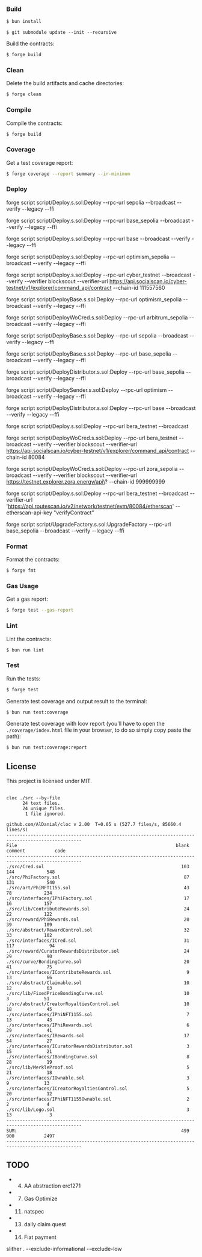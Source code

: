 ### Build

```sh
$ bun install
```

```
$ git submodule update --init --recursive
```

Build the contracts:

```sh
$ forge build
```

### Clean

Delete the build artifacts and cache directories:

```sh
$ forge clean
```

### Compile

Compile the contracts:

```sh
$ forge build
```

### Coverage

Get a test coverage report:

```sh
$ forge coverage --report summary --ir-minimum
```

### Deploy

forge script script/Deploy.s.sol:Deploy --rpc-url sepolia --broadcast --verify --legacy --ffi

forge script script/Deploy.s.sol:Deploy --rpc-url base_sepolia --broadcast --verify --legacy --ffi

forge script script/Deploy.s.sol:Deploy --rpc-url base --broadcast --verify --legacy --ffi

forge script script/Deploy.s.sol:Deploy --rpc-url optimism_sepolia --broadcast --verify --legacy --ffi

forge script script/Deploy.s.sol:Deploy --rpc-url cyber_testnet --broadcast --verify --verifier blockscout
--verifier-url https://api.socialscan.io/cyber-testnet/v1/explorer/command_api/contract --chain-id 111557560

forge script script/DeployBase.s.sol:Deploy --rpc-url optimism_sepolia --broadcast --verify --legacy --ffi

forge script script/DeployWoCred.s.sol:Deploy --rpc-url arbitrum_sepolia --broadcast --verify --legacy --ffi

forge script script/DeployBase.s.sol:Deploy --rpc-url sepolia --broadcast --verify --legacy --ffi

forge script script/DeployBase.s.sol:Deploy --rpc-url base_sepolia --broadcast --verify --legacy --ffi

forge script script/DeployDistributor.s.sol:Deploy --rpc-url base_sepolia --broadcast --verify --legacy --ffi

forge script script/DeploySender.s.sol:Deploy --rpc-url optimism --broadcast --verify --legacy --ffi

forge script script/DeployDistributor.s.sol:Deploy --rpc-url base --broadcast --verify --legacy --ffi

forge script script/Deploy.s.sol:Deploy --rpc-url bera_testnet --broadcast

forge script script/DeployWoCred.s.sol:Deploy --rpc-url bera_testnet --broadcast --verify --verifier blockscout
--verifier-url https://api.socialscan.io/cyber-testnet/v1/explorer/command_api/contract --chain-id 80084

forge script script/DeployWoCred.s.sol:Deploy --rpc-url zora_sepolia --broadcast --verify --verifier blockscout
--verifier-url https://testnet.explorer.zora.energy/api\? --chain-id 999999999

forge script script/Deploy.s.sol:Deploy --rpc-url bera_testnet --broadcast --verifier-url
'https://api.routescan.io/v2/network/testnet/evm/80084/etherscan' --etherscan-api-key "verifyContract"

forge script script/UpgradeFactory.s.sol:UpgradeFactory --rpc-url base_sepolia --broadcast --verify --legacy --ffi

### Format

Format the contracts:

```sh
$ forge fmt
```

### Gas Usage

Get a gas report:

```sh
$ forge test --gas-report
```

### Lint

Lint the contracts:

```sh
$ bun run lint
```

### Test

Run the tests:

```sh
$ forge test
```

Generate test coverage and output result to the terminal:

```sh
$ bun run test:coverage
```

Generate test coverage with lcov report (you'll have to open the `./coverage/index.html` file in your browser, to do so
simply copy paste the path):

```sh
$ bun run test:coverage:report
```

## License

This project is licensed under MIT.

##

```
cloc ./src --by-file
      24 text files.
      24 unique files.
       1 file ignored.

github.com/AlDanial/cloc v 2.00  T=0.05 s (527.7 files/s, 85660.4 lines/s)
--------------------------------------------------------------------------------------------------
File                                                           blank        comment           code
--------------------------------------------------------------------------------------------------
./src/Cred.sol                                                   103            144            548
./src/PhiFactory.sol                                              87            131            540
./src/art/PhiNFT1155.sol                                          43             78            234
./src/interfaces/IPhiFactory.sol                                  17             16            157
./src/lib/ContributeRewards.sol                                   24             22            122
./src/reward/PhiRewards.sol                                       20             39            109
./src/abstract/RewardControl.sol                                  32             33            102
./src/interfaces/ICred.sol                                        31            117             94
./src/reward/CuratorRewardsDistributor.sol                        24             29             90
./src/curve/BondingCurve.sol                                      20             41             75
./src/interfaces/IContributeRewards.sol                            9             13             66
./src/abstract/Claimable.sol                                      10             12             63
./src/lib/FixedPriceBondingCurve.sol                              10              3             51
./src/abstract/CreatorRoyaltiesControl.sol                        10             18             45
./src/interfaces/IPhiNFT1155.sol                                   7             13             43
./src/interfaces/IPhiRewards.sol                                   6             29             41
./src/interfaces/IRewards.sol                                     17             54             27
./src/interfaces/ICuratorRewardsDistributor.sol                    3             15             21
./src/interfaces/IBondingCurve.sol                                 8             28             19
./src/lib/MerkleProof.sol                                          5             21             18
./src/interfaces/IOwnable.sol                                      3              9             13
./src/interfaces/ICreatorRoyaltiesControl.sol                      5             20             12
./src/interfaces/IPhiNFT1155Ownable.sol                            2              2              4
./src/lib/Logo.sol                                                 3             13              3
--------------------------------------------------------------------------------------------------
SUM:                                                             499            900           2497
--------------------------------------------------------------------------------------------------
```

## TODO

- 4. AA abstraction erc1271
- 7. Gas Optimize
- 11. natspec
- 13. daily claim quest
- 14. Fiat payment

slither . --exclude-informational --exclude-low
